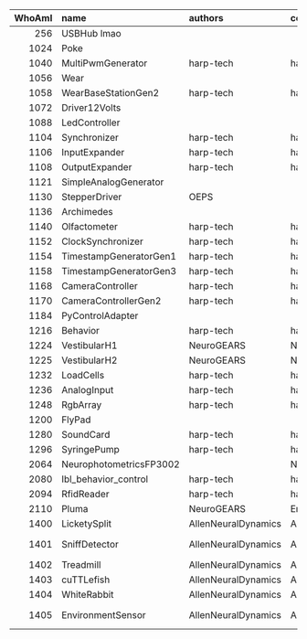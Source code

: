 |   WhoAmI | name                    | authors             | copyright           | repositoryUrl                                                         | projectUrl                                                            |
|---------:|:------------------------|:--------------------|:--------------------|:----------------------------------------------------------------------|:----------------------------------------------------------------------|
|      256 | USBHub lmao             |                     |                     |                                                                       |                                                                       |
|     1024 | Poke                    |                     |                     |                                                                       |                                                                       |
|     1040 | MultiPwmGenerator       | harp-tech           | harp-tech           | https://github.com/harp-tech/device.multipwm                          | https://github.com/harp-tech/device.multipwm                          |
|     1056 | Wear                    |                     |                     |                                                                       |                                                                       |
|     1058 | WearBaseStationGen2     | harp-tech           | harp-tech           | https://github.com/harp-tech/harp_wear_basestation_v2                 | https://github.com/harp-tech/harp_wear_basestation_v2                 |
|     1072 | Driver12Volts           |                     |                     |                                                                       |                                                                       |
|     1088 | LedController           |                     |                     |                                                                       |                                                                       |
|     1104 | Synchronizer            | harp-tech           | harp-tech           | https://github.com/harp-tech/device.synchronizer                      | https://github.com/harp-tech/device.synchronizer                      |
|     1106 | InputExpander           | harp-tech           | harp-tech           | https://github.com/harp-tech/device.inputexpander                     | https://github.com/harp-tech/device.inputexpander                     |
|     1108 | OutputExpander          | harp-tech           | harp-tech           | https://github.com/harp-tech/device.outputexpander                    | https://github.com/harp-tech/device.outputexpander                    |
|     1121 | SimpleAnalogGenerator   |                     |                     |                                                                       |                                                                       |
|     1130 | StepperDriver           | OEPS                |                     | https://github.com/harp-tech/device.stepperdriver                     | https://github.com/harp-tech/device.stepperdriver                     |
|     1136 | Archimedes              |                     |                     |                                                                       |                                                                       |
|     1140 | Olfactometer            | harp-tech           | harp-tech           | https://github.com/harp-tech/device.olfactometer                      | https://github.com/harp-tech/device.olfactometer                      |
|     1152 | ClockSynchronizer       | harp-tech           | harp-tech           | https://github.com/harp-tech/device.clocksync                         | https://github.com/harp-tech/device.clocksync                         |
|     1154 | TimestampGeneratorGen1  | harp-tech           | harp-tech           | https://github.com/harp-tech/harp_timestamp_generator_Gen1            | https://github.com/harp-tech/harp_timestamp_generator_Gen1            |
|     1158 | TimestampGeneratorGen3  | harp-tech           | harp-tech           | https://github.com/harp-tech/device.timestampgeneratorgen3            | https://github.com/harp-tech/device.timestampgeneratorgen3            |
|     1168 | CameraController        | harp-tech           | harp-tech           | https://github.com/harp-tech/device.cameracontroller                  | https://github.com/harp-tech/device.cameracontroller                  |
|     1170 | CameraControllerGen2    | harp-tech           | harp-tech           | https://github.com/harp-tech/device.cameracontrollergen2              | https://github.com/harp-tech/device.cameracontrollergen2              |
|     1184 | PyControlAdapter        |                     |                     |                                                                       |                                                                       |
|     1216 | Behavior                | harp-tech           | harp-tech           | https://github.com/harp-tech/device.behavior                          | https://github.com/harp-tech/device.behavior                          |
|     1224 | VestibularH1            | NeuroGEARS          | NeuroGEARS          | https://github.com/neurogears/device.vestibularH1                     | https://github.com/neurogears/device.vestibularH1                     |
|     1225 | VestibularH2            | NeuroGEARS          | NeuroGEARS          | https://github.com/neurogears/device.vestibularH2                     | https://github.com/neurogears/device.vestibularH2                     |
|     1232 | LoadCells               | harp-tech           | harp-tech           | https://github.com/harp-tech/device.loadcells                         | https://github.com/harp-tech/device.loadcells                         |
|     1236 | AnalogInput             | harp-tech           | harp-tech           | https://github.com/harp-tech/device.analoginput                       | https://github.com/harp-tech/device.analoginput                       |
|     1248 | RgbArray                | harp-tech           | harp-tech           | https://github.com/harp-tech/device.rgbarray                          | https://github.com/harp-tech/device.rgbarray                          |
|     1200 | FlyPad                  |                     |                     |                                                                       |                                                                       |
|     1280 | SoundCard               | harp-tech           | harp-tech           | https://github.com/harp-tech/device.soundcard                         | https://github.com/harp-tech/device.soundcard                         |
|     1296 | SyringePump             | harp-tech           | harp-tech           | https://github.com/harp-tech/device.syringepump                       | https://github.com/harp-tech/device.syringepump                       |
|     2064 | NeurophotometricsFP3002 |                     | Neurophotometrics   | https://github.com/neurophotometrics/neurophotometrics                | https://github.com/neurophotometrics/neurophotometrics                |
|     2080 | Ibl_behavior_control    | harp-tech           | harp-tech           | https://github.com/harp-tech/IBL_behavior_control                     | https://github.com/harp-tech/IBL_behavior_control                     |
|     2094 | RfidReader              | harp-tech           | harp-tech           | https://github.com/harp-tech/device.rfidreader                        | https://github.com/harp-tech/device.rfidreader                        |
|     2110 | Pluma                   | NeuroGEARS          | EmotionalCities     | https://github.com/emotional-cities/pluma                             | https://github.com/emotional-cities/pluma                             |
|     1400 | LicketySplit            | AllenNeuralDynamics | AllenNeuralDynamics | https://github.com/AllenNeuralDynamics/harp.device.lickety-split      | https://github.com/AllenNeuralDynamics/harp.device.lickety-split      |
|     1401 | SniffDetector           | AllenNeuralDynamics | AllenNeuralDynamics | https://github.com/AllenNeuralDynamics/harp.device.sniff-detector     | https://github.com/AllenNeuralDynamics/harp.device.sniff-detector     |
|     1402 | Treadmill               | AllenNeuralDynamics | AllenNeuralDynamics | https://github.com/AllenNeuralDynamics/harp.device.treadmill          | https://github.com/AllenNeuralDynamics/harp.device.treadmill          |
|     1403 | cuTTLefish              | AllenNeuralDynamics | AllenNeuralDynamics | https://github.com/AllenNeuralDynamics/harp.device.cuttlefish         | https://github.com/AllenNeuralDynamics/harp.device.cuttlefish         |
|     1404 | WhiteRabbit             | AllenNeuralDynamics | AllenNeuralDynamics | https://github.com/AllenNeuralDynamics/harp.device.white-rabbit       | https://github.com/AllenNeuralDynamics/harp.device.white-rabbit       |
|     1405 | EnvironmentSensor       | AllenNeuralDynamics | AllenNeuralDynamics | https://github.com/AllenNeuralDynamics/harp.device.environment-sensor | https://github.com/AllenNeuralDynamics/harp.device.environment-sensor |